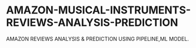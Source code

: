 # AMAZON-MUSICAL-INSTRUMENTS-REVIEWS-ANALYSIS-PREDICTION
AMAZON REVIEWS ANALYSIS &amp; PREDICTION USING PIPELINE,ML MODEL.
